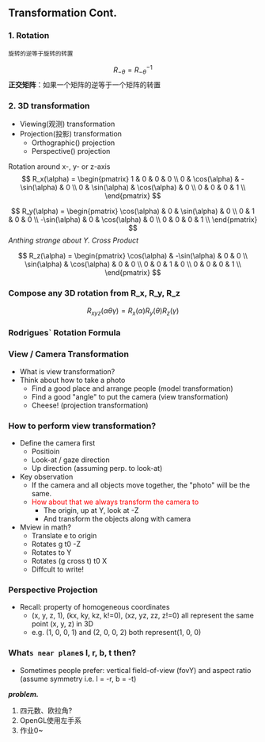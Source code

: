 ## Transformation Cont.

### 1. Rotation
```
旋转的逆等于旋转的转置
```
$$
R_{-\theta} = {R_{-\theta}}^{-1}
$$
**正交矩阵**：如果一个矩阵的逆等于一个矩阵的转置

### 2. 3D transformation
- Viewing(观测) transformation
- Projection(投影) transformation
  - Orthographic() projection
  - Perspective() projection

Rotation around x-, y- or z-axis
$$
R_x(\alpha) = 
\begin{pmatrix}
1 & 0 & 0 & 0 \\
0 & \cos(\alpha) & -\sin(\alpha) & 0 \\
0 & \sin(\alpha) & \cos(\alpha) & 0 \\
0 & 0 & 0 & 1 \\   
\end{pmatrix}
$$

$$
R_y(\alpha) = 
\begin{pmatrix}
\cos(\alpha) & 0 & \sin(\alpha) & 0 \\
0 & 1 & 0 & 0 \\
-\sin(\alpha) & 0 & \cos(\alpha) & 0 \\
0 & 0 & 0 & 1 \\   
\end{pmatrix}
$$
*Anthing strange about Y. Cross Product*

$$
R_z(\alpha) = 
\begin{pmatrix}
\cos(\alpha) & -\sin(\alpha) & 0 & 0 \\
\sin(\alpha) & \cos(\alpha) & 0 & 0 \\
0 & 0 & 1 & 0 \\
0 & 0 & 0 & 1 \\   
\end{pmatrix}
$$

### Compose any 3D rotation from R_x, R_y, R_z
$$
R_{xyz}(\alpha\theta\gamma) = R_{x}(\alpha)R_{y}(\theta)R_{z}(\gamma)
$$

### Rodrigues` Rotation Formula

### View / Camera Transformation
-  What is view transformation?
-  Think about how to take a photo
   -  Find a good place and arrange people (model transformation)
   -  Find a good "angle" to put the camera (view transformation)
   -  Cheese! (projection transformation)

### How to perform view transformation?
- Define the camera first
  - Positioin 
  - Look-at / gaze direction
  - Up direction (assuming perp. to look-at)
- Key observation
  - If the camera and all objects move together, the "photo" will be the same. 
  - <font color="red">How about that we always transform the camera to</font>
    - The origin, up at Y, look at -Z
    - And transform the objects along with camera
- Mview in math?
  - Translate e to origin
  - Rotates g t0 -Z
  - Rotates to Y
  - Rotates (g cross t) t0 X
  - Diffcult to write!


### Perspective Projection
- Recall: property of homogeneous coordinates
  - (x, y, z, 1), (kx, ky, kz, k!=0), (xz, yz, zz, z!=0) all represent the same point (x, y, z) in 3D
  - e.g. (1, 0, 0, 1) and (2, 0, 0, 2) both represent(1, 0, 0)

### What`s near plane`s l, r, b, t then?
- Sometimes people prefer: vertical field-of-view (fovY) and aspect ratio (assume symmetry i.e. l = -r, b = -t)

***problem.***
1. 四元数、欧拉角?
2. OpenGL使用左手系
3. 作业0~